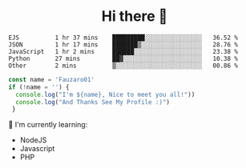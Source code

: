 <h1  align='center'> Hi there 👋 </h1>

<p align='center'> </p>

<!--START_SECTION:waka-->
```text
EJS          1 hr 37 mins    █████████░░░░░░░░░░░░░░░░   36.52 % 
JSON         1 hr 17 mins    ███████▒░░░░░░░░░░░░░░░░░   28.76 % 
JavaScript   1 hr 2 mins     ██████░░░░░░░░░░░░░░░░░░░   23.38 % 
Python       27 mins         ██▓░░░░░░░░░░░░░░░░░░░░░░   10.38 % 
Other        2 mins          ▒░░░░░░░░░░░░░░░░░░░░░░░░   00.86 % 
```
<!--END_SECTION:waka-->

```javascript
const name = 'Fauzaro01'
if (!name = '') {
  console.log("I'm ${name}, Nice to meet you all!"))
  console.log("And Thanks See My Profile :)")
 }
```

:page_with_curl: I'm currently learning:
- NodeJS
- Javascript
- PHP

